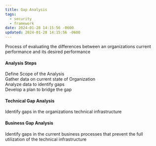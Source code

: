 ```yaml
---
title: Gap Analysis
tags:
  - security
  - framework
date: 2024-01-28 14:15:56 -0600
updated: 2024-01-28 14:15:56 -0600
---
```


Process of evaluating the differences between an organizations current performance and its desired performance

#### Analysis Steps
Define Scope of the Analysis  
Gather data on current state of Organization  
Analyze data to identify gaps  
Develop a plan to bridge the gap

#### Technical Gap Analysis
Identify gaps in the organizations technical infrastructure  

#### Business Gap Analysis
Identify gaps in the current business processes that prevent the full utilization of the technical infrastructure
